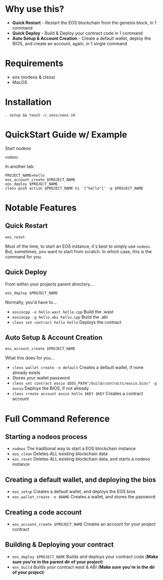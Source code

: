 # Why use this?
* **Quick Restart** - Restart the EOS blockchain from the genesis block, in 1 command
* **Quick Deploy** - Build & Deploy your contract code in 1 command
* **Auto Setup & Account Creation** - Create a default wallet, deploy the BIOS, and create an account, again, in 1 single command

# Requirements
* eos (nodeos & cleos)
* MacOS

# Installation

`. setup && touch ~/.zeos/zeos.sh`

# QuickStart Guide w/ Example

Start nodeos

`nodeos`

In another tab:
```
PROJECT_NAME=hello
eos_account_create $PROJECT_NAME
eos_deploy $PROJECT_NAME
cleos push action $PROJECT_NAME hi '["hello"]' -p $PROJECT_NAME
```

# Notable Features

## Quick Restart

`eos_reset`

Most of the time, to start an EOS instance, it's best to simply use `nodeos`. But, sometimes, you want to start from scratch.
In which case, this is the command for you.

## Quick Deploy

From within your projects parent directory...

`eos_deploy $PROJECT_NAME`

Normally, you'd have to...
* `eosiocpp -o hello.wast hello.cpp` Build the .wast
* `eosiocpp -g hello.abi hello.cpp` Build the .abi
* `cleos set contract hello hello` Deploys the contract

## Auto Setup & Account Creation

`eos_account_create $PROJECT_NAME`

What this does for you...
* `cleos wallet create -n default` Creates a default wallet, if none already exists
* Stores your wallet password
* `cleos set contract eosio $EOS_PATH"/build/contracts/eosio.bios" -p eosio` Deploys the BIOS, if not already
* `cleos create account eosio hello $KEY $KEY` Creates a contract account

# Full Command Reference

## Starting a nodeos process

* `nodeos` The traditional way to start a EOS blockchain instance
* `eos_clean` Deletes ALL existing blockchain data
* `eos_reset` Deletes ALL existing blockchain data, and starts a nodeos instance

## Creating a default wallet, and deploying the bios

* `eos_setup` Creates a default wallet, and deploys the EOS bios
* `eos_wallet_create -n $NAME` Creates a wallet, and stores the password

## Creating a code account

* `eos_account_create $PROJECT_NAME` Creates an account for your project contract

## Building & Deploying your contract

* `eos_deploy $PROJECT_NAME` Builds and deploys your contract code (**Make sure you're in the parent dir of your project**)
* `eos_build` Builds your contract wast & ABI (**Make sure you're in the dir of your project**)
